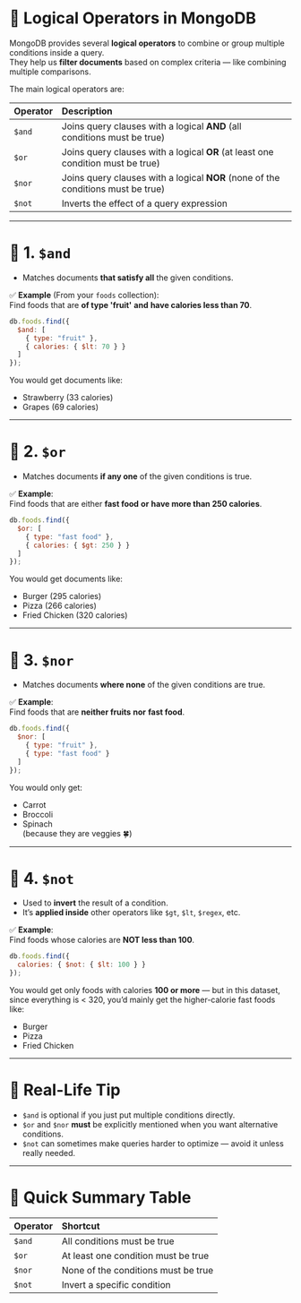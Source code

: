 # 🧠 Logical Operators in MongoDB

MongoDB provides several **logical operators** to combine or group multiple conditions inside a query.  
They help us **filter documents** based on complex criteria — like combining multiple comparisons.

The main logical operators are:

| Operator | Description |
|:---------|:------------|
| `$and` | Joins query clauses with a logical **AND** (all conditions must be true) |
| `$or` | Joins query clauses with a logical **OR** (at least one condition must be true) |
| `$nor` | Joins query clauses with a logical **NOR** (none of the conditions must be true) |
| `$not` | Inverts the effect of a query expression |

---

# 📖 1. `$and`
- Matches documents **that satisfy all** the given conditions.

✅ **Example** (From your `foods` collection):  
Find foods that are **of type 'fruit'** **and** **have calories less than 70**.

```javascript
db.foods.find({
  $and: [
    { type: "fruit" },
    { calories: { $lt: 70 } }
  ]
});
```

You would get documents like:
- Strawberry (33 calories)
- Grapes (69 calories)

---

# 📖 2. `$or`
- Matches documents **if any one** of the given conditions is true.

✅ **Example**:  
Find foods that are either **fast food** **or** **have more than 250 calories**.

```javascript
db.foods.find({
  $or: [
    { type: "fast food" },
    { calories: { $gt: 250 } }
  ]
});
```

You would get documents like:
- Burger (295 calories)
- Pizza (266 calories)
- Fried Chicken (320 calories)

---

# 📖 3. `$nor`
- Matches documents **where none** of the given conditions are true.

✅ **Example**:  
Find foods that are **neither fruits** **nor** **fast food**.

```javascript
db.foods.find({
  $nor: [
    { type: "fruit" },
    { type: "fast food" }
  ]
});
```

You would only get:
- Carrot
- Broccoli
- Spinach  
(because they are veggies 🍀)

---

# 📖 4. `$not`
- Used to **invert** the result of a condition.
- It’s **applied inside** other operators like `$gt`, `$lt`, `$regex`, etc.

✅ **Example**:  
Find foods whose calories are **NOT less than 100**.

```javascript
db.foods.find({
  calories: { $not: { $lt: 100 } }
});
```

You would get only foods with calories **100 or more** — but in this dataset, since everything is < 320, you’d mainly get the higher-calorie fast foods like:
- Burger
- Pizza
- Fried Chicken

---

# 🎯 Real-Life Tip
- `$and` is optional if you just put multiple conditions directly.
- `$or` and `$nor` **must** be explicitly mentioned when you want alternative conditions.
- `$not` can sometimes make queries harder to optimize — avoid it unless really needed.

---

# 📌 Quick Summary Table

| Operator | Shortcut |
|:---------|:---------|
| `$and` | All conditions must be true |
| `$or` | At least one condition must be true |
| `$nor` | None of the conditions must be true |
| `$not` | Invert a specific condition |

